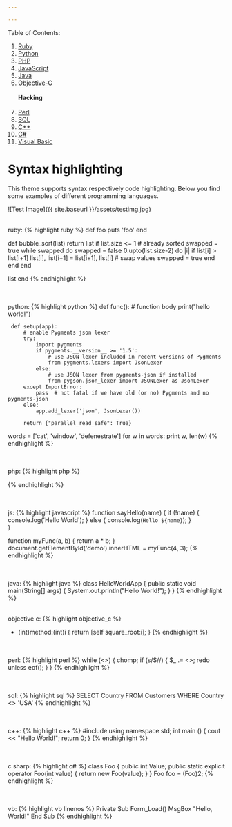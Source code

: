 ```yaml
---

---
```


Table of Contents:

1. [Ruby](#ruby)
2. [Python](#python)
3. [PHP](#php)
4. [JavaScript](#javascript)
5. [Java](#java)
6. [Objective-C](#objective-c)
<br><br><b>Hacking</b><br><br>
7. [Perl](#perl)
8. [SQL](#sql)
9. [C++](#c)
10. [C#](#c-1)
11. [Visual Basic](#visual-basic)

# Syntax highlighting
This theme supports syntax respectively code highlighting. Below you find some examples of different programming languages.

![Test Image]({{ site.baseurl }}/assets/testimg.jpg)


<br /><a name="ruby"></a>ruby:
{% highlight ruby %}
def foo
  puts 'foo'
end

def bubble_sort(list)
  return list if list.size <= 1 # already sorted
  swapped = true
  while swapped do
    swapped = false
    0.upto(list.size-2) do |i|
      if list[i] > list[i+1]
        list[i], list[i+1] = list[i+1], list[i] # swap values
        swapped = true
      end
    end
  end

  list
end
{% endhighlight %}


<br /><br /><a name="python"></a>python:
{% highlight python %}
def func():
     # function body
     print("hello world!")

     def setup(app):
         # enable Pygments json lexer
         try:
             import pygments
             if pygments.__version__ >= '1.5':
                 # use JSON lexer included in recent versions of Pygments
                 from pygments.lexers import JsonLexer
             else:
                 # use JSON lexer from pygments-json if installed
                 from pygson.json_lexer import JSONLexer as JsonLexer
         except ImportError:
             pass  # not fatal if we have old (or no) Pygments and no pygments-json
         else:
             app.add_lexer('json', JsonLexer())

         return {"parallel_read_safe": True}

words = ['cat', 'window', 'defenestrate']
for w in words:
   print w, len(w)
{% endhighlight %}


<br /><br /><a name="php"></a>php:
{% highlight php %}
<?php function add($x, $y) {
    $total = $x + $y;
    return $total;
}
echo "1 + 16 = " . add(1, 16);
?>
{% endhighlight %}


<br /><br /><a name="javascript"></a>js:
{% highlight javascript %}
function sayHello(name) {
  if (!name) {
    console.log('Hello World');
  } else {
    console.log(`Hello ${name}`);
  }  
}  

function myFunc(a, b) {
    return a * b;
}
document.getElementById('demo').innerHTML = myFunc(4, 3);
{% endhighlight %}


<br /><br /><a name="java"></a>java:
{% highlight java %}
class HelloWorldApp {
    public static void main(String[] args) {
        System.out.println("Hello World!");
    }
}
{% endhighlight %}


<br /><a name="objective-c"></a>objective c:
{% highlight objective_c %}
- (int)method:(int)i {
    return [self square_root:i];
}
{% endhighlight %}


<br /><br /><a name="perl"></a>perl:
{% highlight perl %}
while (<>) {
    chomp;
    if (s/$//) {
        $_ .= <>;
        redo unless eof();
    }
}
{% endhighlight %}


<br /><br /><a name="sql"></a>sql:
{% highlight sql %}
SELECT Country FROM Customers WHERE Country <> 'USA'
{% endhighlight %}


<br /><br /><a name="c"></a>c++:
{% highlight c++ %}
#include
using namespace std;
int main () {
  cout << "Hello World!";
  return 0;
}
{% endhighlight %}


<br /><br /><a name="c-1"></a>c sharp:
{% highlight c# %}
class Foo {
    public int Value;
    public static explicit operator Foo(int value) {
        return new Foo(value);
    }
}
Foo foo = (Foo)2;
{% endhighlight %}


<br /><br /><a name="visual-basic"></a>vb:
{% highlight vb linenos %}
Private Sub Form_Load()
    MsgBox "Hello, World!"
End Sub
{% endhighlight %}
